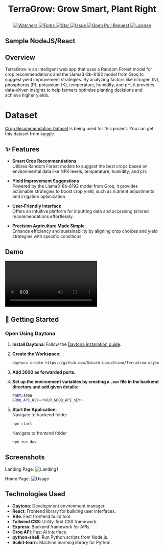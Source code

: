 <!-- This repository contains a README file sample for Daytona Samples and the MIT License.

It can be used as a template to create sample repositories that can be added into [Daytona](https://github.com/daytonaio/daytona).

Once you finish your sample and it gets merged, you can open a PR in the Daytona repo and submit the sample into the [index file](https://github.com/daytonaio/daytona/blob/main/hack/samples/index.json). -->

# <p align="center">TerraGrow: Grow Smart, Plant Right</p>
<p align="center">
    <a href="https://github.com/Subash-Lamichhane/TerraGrow-daytona" target="blank">
        <img src="https://img.shields.io/github/watchers/Subash-Lamichhane/TerraGrow-daytona?style=for-the-badge&logo=appveyor" alt="Watchers"/>
    </a>
    <a href="https://github.com/Subash-Lamichhane/TerraGrow-daytona/fork" target="blank">
        <img src="https://img.shields.io/github/forks/Subash-Lamichhane/TerraGrow-daytona?style=for-the-badge&logo=appveyor" alt="Forks"/>
    </a>
    <a href="https://github.com/Subash-Lamichhane/TerraGrow-daytona/stargazers" target="blank">
        <img src="https://img.shields.io/github/stars/Subash-Lamichhane/TerraGrow-daytona?style=for-the-badge&logo=appveyor" alt="Star"/>
    </a>
    <a href="https://github.com/Subash-Lamichhane/TerraGrow-daytona/issues" target="blank">
        <img src="https://img.shields.io/github/issues/Subash-Lamichhane/TerraGrow-daytona?style=for-the-badge&logo=appveyor" alt="Issue"/>
    </a>
    <a href="https://github.com/Subash-Lamichhane/TerraGrow-daytona/pulls" target="blank">
        <img src="https://img.shields.io/github/issues-pr/Subash-Lamichhane/TerraGrow-daytona?style=for-the-badge&logo=appveyor" alt="Open Pull Request"/>
    </a>
    <a href="https://github.com/Subash-Lamichhane/TerraGrow-daytona/blob/master/LICENSE" target="blank">
        <img src="https://img.shields.io/github/license/Subash-Lamichhane/TerraGrow-daytona?style=for-the-badge&logo=appveyor" alt="License" />
    </a>
</p>

## Sample NodeJS/React

## Overview
TerraGrow is an intelligent web app that uses a Random Forest model for crop recommendations and the Llama3-8b-8192 model from Groq to suggest yield improvement strategies. By analyzing factors like nitrogen (N), phosphorus (P), potassium (K), temperature, humidity, and pH, it provides data-driven insights to help farmers optimize planting decisions and achieve higher yields.


# Dataset 
[Crop Recommendation Dataset](https://www.kaggle.com/datasets/atharvaingle/crop-recommendation-dataset) is being used for this project. You can get this dataset from kaggle.

## ✨ Features  

<!-- List of sample features (e.g. realtime chat app, standardized development environment with devcontainers) -->
- **Smart Crop Recommendations**  
  Utilizes Random Forest models to suggest the best crops based on environmental data like NPK levels, temperature, humidity, and pH.

- **Yield Improvement Suggestions**  
  Powered by the Llama3-8b-8192 model from Groq, it provides actionable strategies to boost crop yield, such as nutrient adjustments and irrigation optimization.

- **User-Friendly Interface**  
  Offers an intuitive platform for inputting data and accessing tailored recommendations effortlessly.

- **Precision Agriculture Made Simple**  
  Enhance efficiency and sustainability by aligning crop choices and yield strategies with specific conditions.

## Demo
<video src="https://github.com/user-attachments/assets/9c0cd84e-a9d7-4786-8ed4-a6ad8abd4f90"></video>

## 🚀 Getting Started  

### Open Using Daytona  

1. **Install Daytona**: Follow the [Daytona installation guide](https://www.daytona.io/docs/installation/installation/).  
2. **Create the Workspace**:  
   ```bash  
   daytona create https://github.com/Subash-Lamichhane/TerraGrow-daytona
   ```  

3. **Add 3000 as forwarded ports.**
3. **Set up the environment variables by creating a ```.env``` file in the backend directory and add given details:**: 
   ```bash  
   PORT=3000
   GROQ_API_KEY=<YOUR_GROQ_API_KEY>
   ```  

4. **Start the Application**:  
   Navigate to backend folder 
      ```bash  
      npm start
      ```  
   Navigate to frontend folder 
      ```bash  
      npm run dev
      ```  



## Screenshots

Landing Page:
![Landing1](https://github.com/user-attachments/assets/9d3c0da3-c14a-4c71-8af9-c40c8aa71f6b)

Home Page:
![Usage](https://github.com/user-attachments/assets/22574a79-71ca-4eed-af90-d2a46475ff7c)

## Technologies Used

- **Daytona**: Development environment manager.  
- **React**: Frontend library for building user interfaces.  
- **Vite**: Fast frontend build tool.  
- **Tailwind CSS**: Utility-first CSS framework.  
- **Express**: Backend framework for APIs.  
- **Groq API**: Fast AI interface.
- **python-shell**: Run Python scripts from Node.js.  
- **Scikit-learn**: Machine learning library for Python.  

